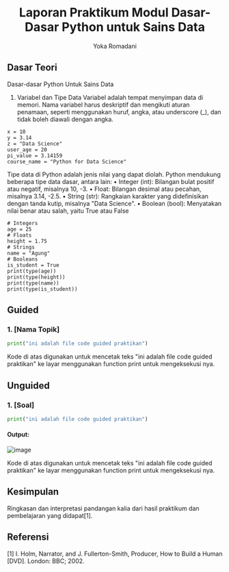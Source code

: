# <h1 align="center">Laporan Praktikum Modul Dasar-Dasar Python untuk Sains Data</h1>
<p align="center">Yoka Romadani</p>

## Dasar Teori

Dasar-dasar Python Untuk Sains Data 
1. Variabel dan Tipe Data
   Variabel adalah tempat menyimpan data di memori. Nama variabel harus deskriptif dan 
mengikuti aturan penamaan, seperti menggunakan huruf, angka, atau underscore (_), dan 
tidak boleh diawali dengan angka.
```
x = 10
y = 3.14
z = "Data Science"
user_age = 20
pi_value = 3.14159
course_name = "Python for Data Science"
```
  Tipe data di Python adalah jenis nilai yang dapat diolah. Python mendukung beberapa tipe 
data dasar, antara lain:
• Integer (int): Bilangan bulat positif atau negatif, misalnya 10, -3.
• Float: Bilangan desimal atau pecahan, misalnya 3.14, -2.5.
• String (str): Rangkaian karakter yang didefinisikan dengan tanda kutip, misalnya 
"Data Science".
• Boolean (bool): Menyatakan nilai benar atau salah, yaitu True atau False
```
# Integers
age = 25
# Floats
height = 1.75
# Strings
name = "Agung"
# Booleans
is_student = True
print(type(age)) 
print(type(height)) 
print(type(name)) 
print(type(is_student))
```  
## Guided 

### 1. [Nama Topik]

```python
print("ini adalah file code guided praktikan")
```
Kode di atas digunakan untuk mencetak teks "ini adalah file code guided praktikan" ke layar menggunakan function print untuk mengeksekusi nya.

## Unguided 

### 1. [Soal]

```python
print("ini adalah file code guided praktikan")
```
#### Output:
![image](https://github.com/user-attachments/assets/fc05c081-b447-4e91-a2fc-24f481d8a593)


Kode di atas digunakan untuk mencetak teks "ini adalah file code guided praktikan" ke layar menggunakan function print untuk mengeksekusi nya.

## Kesimpulan
Ringkasan dan interpretasi pandangan kalia dari hasil praktikum dan pembelajaran yang didapat[1].

## Referensi
[1] I. Holm, Narrator, and J. Fullerton-Smith, Producer, How to Build a Human [DVD]. London: BBC; 2002.
